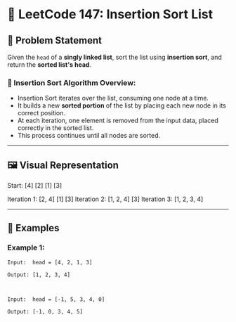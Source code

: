 # 🧠 LeetCode 147: Insertion Sort List

## 📘 Problem Statement

Given the `head` of a **singly linked list**, sort the list using **insertion sort**, and return the **sorted list's head**.

### 🧮 Insertion Sort Algorithm Overview:

- Insertion Sort iterates over the list, consuming one node at a time.
- It builds a new **sorted portion** of the list by placing each new node in its correct position.
- At each iteration, one element is removed from the input data, placed correctly in the sorted list.
- This process continues until all nodes are sorted.

---

## 🖼️ Visual Representation

Start: [4] [2] [1] [3]

Iteration 1: [2, 4] [1] [3]
Iteration 2: [1, 2, 4] [3]
Iteration 3: [1, 2, 3, 4]

---

## 🧪 Examples

### Example 1:
```text
Input:  head = [4, 2, 1, 3]

Output: [1, 2, 3, 4]



Input:  head = [-1, 5, 3, 4, 0]

Output: [-1, 0, 3, 4, 5]